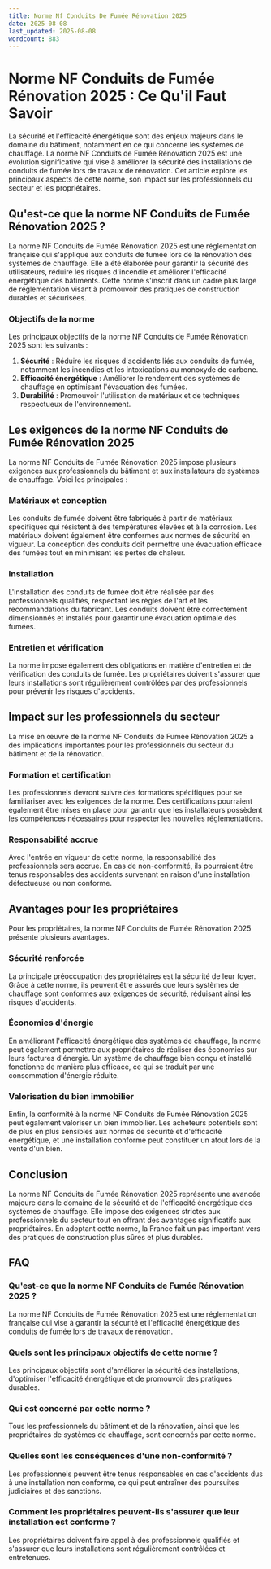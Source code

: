 ```yaml
---
title: Norme Nf Conduits De Fumée Rénovation 2025
date: 2025-08-08
last_updated: 2025-08-08
wordcount: 883
---
```


# Norme NF Conduits de Fumée Rénovation 2025 : Ce Qu'il Faut Savoir

La sécurité et l'efficacité énergétique sont des enjeux majeurs dans le domaine du bâtiment, notamment en ce qui concerne les systèmes de chauffage. La norme NF Conduits de Fumée Rénovation 2025 est une évolution significative qui vise à améliorer la sécurité des installations de conduits de fumée lors de travaux de rénovation. Cet article explore les principaux aspects de cette norme, son impact sur les professionnels du secteur et les propriétaires.

## Qu'est-ce que la norme NF Conduits de Fumée Rénovation 2025 ?

La norme NF Conduits de Fumée Rénovation 2025 est une réglementation française qui s'applique aux conduits de fumée lors de la rénovation des systèmes de chauffage. Elle a été élaborée pour garantir la sécurité des utilisateurs, réduire les risques d'incendie et améliorer l'efficacité énergétique des bâtiments. Cette norme s'inscrit dans un cadre plus large de réglementation visant à promouvoir des pratiques de construction durables et sécurisées.

### Objectifs de la norme

Les principaux objectifs de la norme NF Conduits de Fumée Rénovation 2025 sont les suivants :

1. **Sécurité** : Réduire les risques d'accidents liés aux conduits de fumée, notamment les incendies et les intoxications au monoxyde de carbone.
2. **Efficacité énergétique** : Améliorer le rendement des systèmes de chauffage en optimisant l'évacuation des fumées.
3. **Durabilité** : Promouvoir l'utilisation de matériaux et de techniques respectueux de l'environnement.

## Les exigences de la norme NF Conduits de Fumée Rénovation 2025

La norme NF Conduits de Fumée Rénovation 2025 impose plusieurs exigences aux professionnels du bâtiment et aux installateurs de systèmes de chauffage. Voici les principales :

### Matériaux et conception

Les conduits de fumée doivent être fabriqués à partir de matériaux spécifiques qui résistent à des températures élevées et à la corrosion. Les matériaux doivent également être conformes aux normes de sécurité en vigueur. La conception des conduits doit permettre une évacuation efficace des fumées tout en minimisant les pertes de chaleur.

### Installation

L'installation des conduits de fumée doit être réalisée par des professionnels qualifiés, respectant les règles de l'art et les recommandations du fabricant. Les conduits doivent être correctement dimensionnés et installés pour garantir une évacuation optimale des fumées.

### Entretien et vérification

La norme impose également des obligations en matière d'entretien et de vérification des conduits de fumée. Les propriétaires doivent s'assurer que leurs installations sont régulièrement contrôlées par des professionnels pour prévenir les risques d'accidents.

## Impact sur les professionnels du secteur

La mise en œuvre de la norme NF Conduits de Fumée Rénovation 2025 a des implications importantes pour les professionnels du secteur du bâtiment et de la rénovation.

### Formation et certification

Les professionnels devront suivre des formations spécifiques pour se familiariser avec les exigences de la norme. Des certifications pourraient également être mises en place pour garantir que les installateurs possèdent les compétences nécessaires pour respecter les nouvelles réglementations.

### Responsabilité accrue

Avec l'entrée en vigueur de cette norme, la responsabilité des professionnels sera accrue. En cas de non-conformité, ils pourraient être tenus responsables des accidents survenant en raison d'une installation défectueuse ou non conforme.

## Avantages pour les propriétaires

Pour les propriétaires, la norme NF Conduits de Fumée Rénovation 2025 présente plusieurs avantages.

### Sécurité renforcée

La principale préoccupation des propriétaires est la sécurité de leur foyer. Grâce à cette norme, ils peuvent être assurés que leurs systèmes de chauffage sont conformes aux exigences de sécurité, réduisant ainsi les risques d'accidents.

### Économies d'énergie

En améliorant l'efficacité énergétique des systèmes de chauffage, la norme peut également permettre aux propriétaires de réaliser des économies sur leurs factures d'énergie. Un système de chauffage bien conçu et installé fonctionne de manière plus efficace, ce qui se traduit par une consommation d'énergie réduite.

### Valorisation du bien immobilier

Enfin, la conformité à la norme NF Conduits de Fumée Rénovation 2025 peut également valoriser un bien immobilier. Les acheteurs potentiels sont de plus en plus sensibles aux normes de sécurité et d'efficacité énergétique, et une installation conforme peut constituer un atout lors de la vente d'un bien.

## Conclusion

La norme NF Conduits de Fumée Rénovation 2025 représente une avancée majeure dans le domaine de la sécurité et de l'efficacité énergétique des systèmes de chauffage. Elle impose des exigences strictes aux professionnels du secteur tout en offrant des avantages significatifs aux propriétaires. En adoptant cette norme, la France fait un pas important vers des pratiques de construction plus sûres et plus durables.

## FAQ

### Qu'est-ce que la norme NF Conduits de Fumée Rénovation 2025 ?

La norme NF Conduits de Fumée Rénovation 2025 est une réglementation française qui vise à garantir la sécurité et l'efficacité énergétique des conduits de fumée lors de travaux de rénovation.

### Quels sont les principaux objectifs de cette norme ?

Les principaux objectifs sont d'améliorer la sécurité des installations, d'optimiser l'efficacité énergétique et de promouvoir des pratiques durables.

### Qui est concerné par cette norme ?

Tous les professionnels du bâtiment et de la rénovation, ainsi que les propriétaires de systèmes de chauffage, sont concernés par cette norme.

### Quelles sont les conséquences d'une non-conformité ?

Les professionnels peuvent être tenus responsables en cas d'accidents dus à une installation non conforme, ce qui peut entraîner des poursuites judiciaires et des sanctions.

### Comment les propriétaires peuvent-ils s'assurer que leur installation est conforme ?

Les propriétaires doivent faire appel à des professionnels qualifiés et s'assurer que leurs installations sont régulièrement contrôlées et entretenues.
